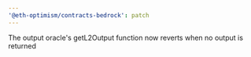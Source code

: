 ```yaml
---
'@eth-optimism/contracts-bedrock': patch
---
```


The output oracle's getL2Output function now reverts when no output is returned
